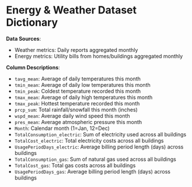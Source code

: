 # Energy & Weather Dataset Dictionary

**Data Sources**:
- Weather metrics: Daily reports aggregated monthly
- Energy metrics: Utility bills from homes/buildings aggregated monthly

**Column Descriptions**:
- `tavg_mean`: Average of daily temperatures this month
- `tmin_mean`: Average of daily low temperatures this month
- `tmin_peak`: Coldest temperature recorded this month
- `tmax_mean`: Average of daily high temperatures this month
- `tmax_peak`: Hottest temperature recorded this month
- `prcp_sum`: Total rainfall/snowfall this month (inches)
- `wspd_mean`: Average daily wind speed this month
- `pres_mean`: Average atmospheric pressure this month
- `Month`: Calendar month (1=Jan, 12=Dec)
- `TotalConsumption_electric`: Sum of electricity used across all buildings
- `TotalCost_electric`: Total electricity costs across all buildings
- `UsagePeriodDays_electric`: Average billing period length (days) across buildings
- `TotalConsumption_gas`: Sum of natural gas used across all buildings
- `TotalCost_gas`: Total gas costs across all buildings
- `UsagePeriodDays_gas`: Average billing period length (days) across buildings

